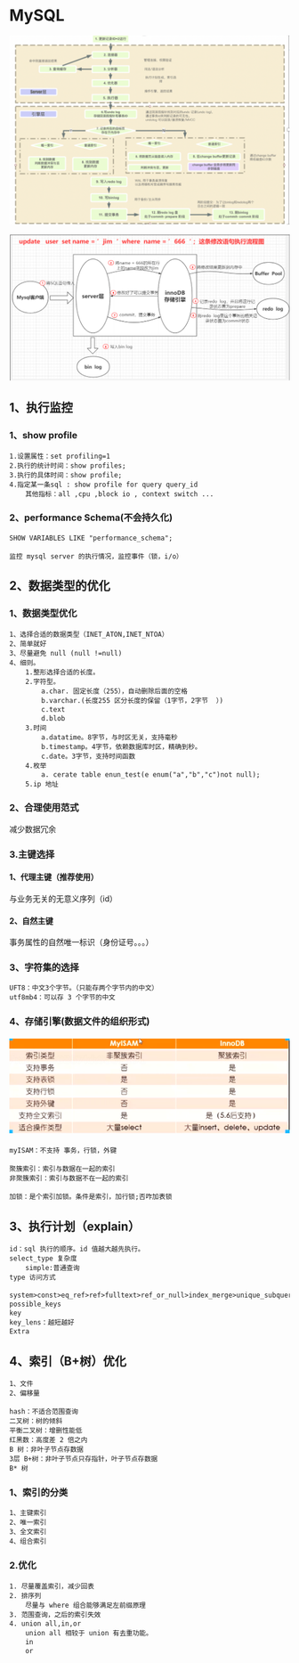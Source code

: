 # MySQL



![](../typroImage/sql_invoke.png)

![image-20221027231634952](../typroImage/image-20221027231634952.png)

## 1、执行监控

### 1、show profile

~~~
1.设置属性：set profiling=1
2.执行的统计时间：show profiles;
3.执行的具体时间：show profile;
4.指定某一条sql : show profile for query query_id
	其他指标：all ,cpu ,block io , context switch ...
~~~

### 2、performance Schema(不会持久化)

~~~
SHOW VARIABLES LIKE "performance_schema";

监控 mysql server 的执行情况，监控事件（锁，i/o）
~~~



## 2、数据类型的优化

### 1、数据类型优化

~~~，
1、选择合适的数据类型（INET_ATON,INET_NTOA）
2、简单就好
3、尽量避免 null (null !=null)
4、细则。
	1.整形选择合适的长度。
	2.字符型。
		a.char. 固定长度（255），自动删除后面的空格
		b.varchar.(长度255 区分长度的保留（1字节，2字节  ）)
		c.text
		d.blob
	3.时间
		a.datatime。8字节，与时区无关，支持毫秒
		b.timestamp。4字节，依赖数据库时区，精确到秒。
		c.date。3字节，支持时间函数
	4.枚举
		a. cerate table enun_test(e enum("a","b","c")not null);
	5.ip 地址
~~~

### 2、合理使用范式

减少数据冗余 

### 3.主键选择

#### 1、代理主键（推荐使用）

与业务无关的无意义序列（id）

#### 2、自然主键

事务属性的自然唯一标识（身份证号。。。）

### 3、字符集的选择

~~~
UFT8：中文3个字节。（只能存两个字节内的中文）
utf8mb4：可以存 3 个字节的中文
~~~

### 4、存储引擎(数据文件的组织形式)

#### ![image-20220621210930615](../typroImage/mysql_index_diff.png)

~~~
myISAM：不支持 事务，行锁，外键

聚簇索引：索引与数据在一起的索引
非聚簇索引：索引与数据不在一起的索引

加锁：是个索引加锁。条件是索引，加行锁;否咋加表锁
~~~

## 3、执行计划（explain）

~~~
id：sql 执行的顺序。id 值越大越先执行。
select_type 复杂度
	simple:普通查询
type 访问方式
	system>const>eq_ref>ref>fulltext>ref_or_null>index_merge>unique_subquery>index_subquery>range>index>all
possible_keys 
key
key_lens：越短越好
Extra
~~~

## 4、索引（B+树）优化

~~~
1、文件
2、偏移量

hash：不适合范围查询
二叉树：树的倾斜
平衡二叉树：增删性能低
红黑数：高度差 2 倍之内
B 树：非叶子节点存数据
3层 B+树：非叶子节点只存指针，叶子节点存数据
B* 树
~~~

### 1、索引的分类

~~~
1、主键索引
2、唯一索引
3、全文索引
4、组合索引
~~~

### 2.优化

~~~
1. 尽量覆盖索引，减少回表
2. 排序列
	尽量与 where 组合能够满足左前缀原理
3. 范围查询，之后的索引失效
4. union all,in,or
	union all 相较于 union 有去重功能。
	in 
	or 
~~~

